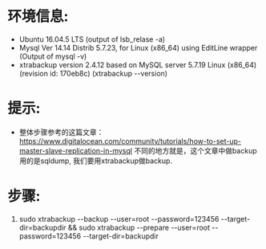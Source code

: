 # 环境信息:
  * Ubuntu 16.04.5 LTS (output of lsb_relase -a)
  * Mysql  Ver 14.14 Distrib 5.7.23, for Linux (x86_64) using  EditLine wrapper  (Output of mysql -v)
  * xtrabackup version 2.4.12 based on MySQL server 5.7.19 Linux (x86_64) (revision id: 170eb8c) (xtrabackup --version)
# 提示:
 * 整体步骤参考的这篇文章：https://www.digitalocean.com/community/tutorials/how-to-set-up-master-slave-replication-in-mysql 不同的地方就是，这个文章中做backup用的是sqldump, 我们要用xtrabackup做backup.
 
# 步骤:
1. sudo xtrabackup --backup --user=root --password=123456 --target-dir=backupdir && sudo xtrabackup --prepare --user=root --password=123456 --target-dir=backupdir 

# 
